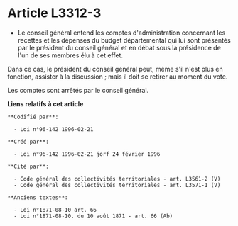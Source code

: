 # Article L3312-3

- Le conseil général entend les comptes d'administration concernant les recettes et les dépenses du budget départemental qui
lui sont présentés par le président du conseil général et en débat sous la présidence de l'un de ses membres élu à cet effet.

Dans ce cas, le président du conseil général peut, même s'il n'est plus en fonction, assister à la discussion ; mais il doit
se retirer au moment du vote.

Les comptes sont arrêtés par le conseil général.

**Liens relatifs à cet article**

	**Codifié par**:

	  - Loi n°96-142 1996-02-21

	**Créé par**:

	  - Loi n°96-142 1996-02-21 jorf 24 février 1996

	**Cité par**:

	  - Code général des collectivités territoriales - art. L3561-2 (V)
	  - Code général des collectivités territoriales - art. L3571-1 (V)

	**Anciens textes**:

	  - Loi n°1871-08-10 art. 66
	  - Loi n°1871-08-10. du 10 août 1871 - art. 66 (Ab)
